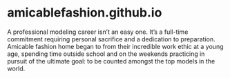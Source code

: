 # amicablefashion.github.io
A professional modeling career isn’t an easy one. It’s a full-time commitment requiring personal sacrifice and a dedication to preparation.
Amicable fashion home began to from their incredible work ethic at a young age, spending time outside school and on the weekends practicing in pursuit of the ultimate goal: to be counted amongst the top models in the world.
